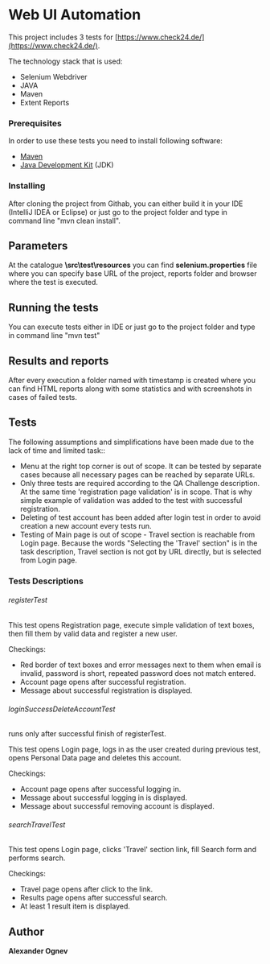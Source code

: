 # Web UI Automation

This project includes 3 tests for  [https://www.check24.de/](https://www.check24.de/).

The technology stack that is used:
* Selenium Webdriver
 * JAVA
 * Maven 
 * Extent Reports

### Prerequisites

In order to use these tests you need to install following software:


* [Maven](https://maven.apache.org/)
* [Java Development Kit](https://www.oracle.com/technetwork/java/javase/downloads/jdk8-downloads-2133151.html) (JDK)


### Installing

After cloning the project from Githab, you can either build it in your IDE (IntelliJ IDEA or Eclipse) or just go to the project folder and type in command line "mvn clean install".

## Parameters
At the catalogue **\src\test\resources** you can find **selenium.properties** file where you can specify base URL of the project, reports folder and browser where the test is executed. 

## Running the tests

You can execute tests either in IDE or just go to the project folder and type in command line "mvn test"  


## Results and reports

After every execution a folder named with timestamp is created where you can find HTML reports along with some statistics and with screenshots in cases of failed tests. 

## Tests

The following assumptions and simplifications have been made due to the lack of time and limited task::
* Menu at the right top corner is out of scope. It can be tested by separate cases because all necessary pages can be reached by separate URLs.
* Only three tests are required according to the QA Challenge description. At the same time 'registration page validation' is in scope. That is why simple example of validation was added to the test with successful registration.
* Deleting of test account has been added after login test in order to avoid creation a new account every tests run.
* Testing of Main page is out of scope - Travel section is reachable from Login page. Because the words "Selecting the 'Travel' section" is in the task description, Travel section is not got by URL directly, but is selected from Login page.


### Tests Descriptions

###### registerTest

This test opens Registration page, execute simple validation of text boxes, then fill them by valid data and register a new user. 

Checkings:
* Red border of text boxes and error messages next to them when email is invalid, password is short, repeated password does not match entered.
* Account page opens after successful registration.
* Message about successful registration is displayed.

###### loginSuccessDeleteAccountTest
runs only after successful finish of registerTest.

This test opens Login page, logs in as the user created during previous test, opens Personal Data page and deletes this account. 

Checkings:
* Account page opens after successful logging in.
* Message about successful logging in is displayed.
* Message about successful removing account is displayed.


###### searchTravelTest

This test opens Login page, clicks 'Travel' section link, fill Search form and performs search. 

Checkings:
* Travel page opens after click to the link.
* Results page opens after successful search.
* At least 1 result item is displayed.

## Author

 **Alexander Ognev** 

